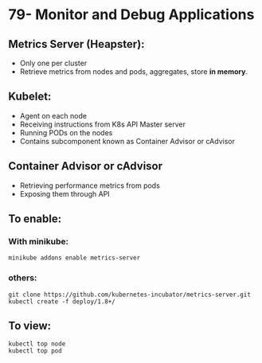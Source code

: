 # 79- Monitor and Debug Applications

## Metrics Server (Heapster):
- Only one per cluster
- Retrieve metrics from nodes and pods, aggregates, store **in memory**.

## Kubelet:
- Agent on each node
- Receiving instructions from K8s API Master server
- Running PODs on the nodes
- Contains subcomponent known as Container Advisor or cAdvisor

## Container Advisor or cAdvisor
- Retrieving performance metrics from pods
- Exposing them through API 

## To enable:
### With minikube:
```
minikube addons enable metrics-server
```
### others:
```
git clone https://github.com/kubernetes-incubator/metrics-server.git
kubectl create -f deploy/1.8+/
```

## To view:
```
kubectl top node
kubectl top pod
```
